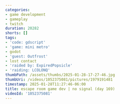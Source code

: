 ```yaml
---
categories:
- game development
- gameplay
- twitch
duration: 20282
shorts: []
tags:
- 'code: gdscript'
- 'game: mini metro'
- godot
- 'guest: Outfrost'
- lost contact
- 'raided by: ExpiredPopsicle'
- 'raiding: LCOLONQ'
thumbPath: /assets/thumbs/2025-01-28-17-27-46.jpg
thumbUri: /videos/1052375081/pictures/1979191481
timestamp: 2025-01-28T11:27:46-06:00
title: escape room game dev | no signal (day 169)
videoId: '1052375081'
---
```

